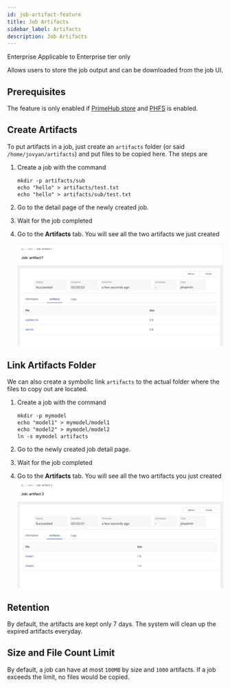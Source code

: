 ```yaml
---
id: job-artifact-feature
title: Job Artifacts
sidebar_label: Artifacts
description: Job Artifacts
---
```


<div class="ee-only tooltip">Enterprise
  <span class="tooltiptext">Applicable to Enterprise tier only</span>
</div>

Allows users to store the job output and can be downloaded from the job UI.

## Prerequisites

The feature is only enabled if [PrimeHub store](design/primehub-store) and [PHFS](design/phfs) is enabled.

## Create Artifacts

To put artifacts in a job, just create an `artifacts` folder (or said `/home/jovyan/artifacts`) and put files to be copied here. The steps are

1. Create a job with the command

    ```
    mkdir -p artifacts/sub
    echo "hello" > artifacts/test.txt
    echo "hello" > artifacts/sub/test.txt
    ```

1. Go to the detail page of the newly created job.
1. Wait for the job completed
1. Go to the **Artifacts** tab. You will see all the two artifacts we just created

   ![](assets/jartifact_folder.png)

## Link Artifacts Folder

We can also create a symbolic link `artifacts` to the actual folder where the files to copy out are located.

1. Create a job with the command

    ```
    mkdir -p mymodel
    echo "model1" > mymodel/model1
    echo "model2" > mymodel/model2
    ln -s mymodel artifacts
    ```

1. Go to the newly created job detail page.
1. Wait for the job completed
1. Go to the **Artifacts** tab. You will see all the two artifacts you just created
   ![](assets/jartifact_link.png)

## Retention

By default, the artifacts are kept only 7 days. The system will clean up the expired artifacts everyday.

## Size and File Count Limit

By default, a job can have at most `100MB` by size and `1000` artifacts. If a job exceeds the limit, no files would be copied.

